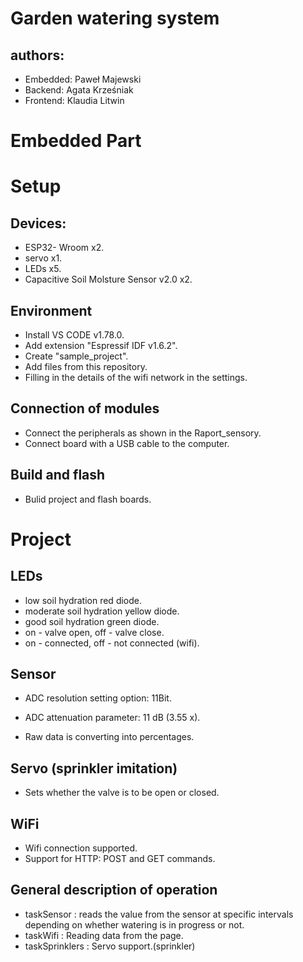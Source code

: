 # Garden watering system

## authors: 
* Embedded:   Paweł Majewski
* Backend:    Agata Krześniak 
* Frontend:   Klaudia Litwin

# Embedded Part
# Setup
## Devices:
* ESP32- Wroom x2.
* servo x1.
* LEDs x5.
* Capacitive Soil Molsture Sensor v2.0 x2.

## Environment
* Install VS CODE v1.78.0.
* Add extension "Espressif IDF v1.6.2".
* Create "sample_project".
* Add files from this repository.
* Filling in the details of the wifi network in the settings.

## Connection of modules
* Connect the peripherals as shown in the Raport_sensory.
* Connect board with a USB cable to the computer.

## Build and flash
* Bulid project and flash boards.

# Project

## LEDs

* low soil hydration red diode.
* moderate soil hydration yellow diode.
* good soil hydration green diode.
* on - valve open, off - valve close.
* on - connected, off - not connected (wifi).

## Sensor

* ADC resolution setting option: 11Bit.
* ADC attenuation parameter: 11 dB (3.55 x).

* Raw data is converting into percentages.

## Servo (sprinkler imitation)

* Sets whether the valve is to be open or closed.

## WiFi

* Wifi connection supported.
* Support for HTTP: POST and GET commands.


## General description of operation

* taskSensor : reads the value from the sensor at specific intervals depending on whether watering is in progress or not.
* taskWifi : Reading data from the page.
* taskSprinklers : Servo support.(sprinkler)

